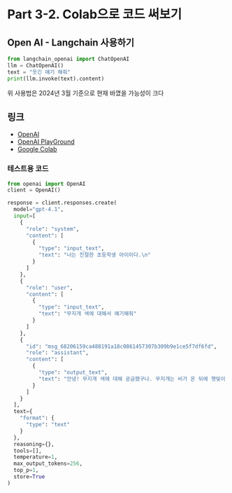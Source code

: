 # Part 3-2. Colab으로 코드 써보기

## Open AI - Langchain 사용하기
```python
from langchain_openai import ChatOpenAI
llm = ChatOpenAI()
text = "웃긴 얘기 해줘"
print(llm.invoke(text).content)
```
위 사용법은 2024년 3월 기준으로 현재 바꼈을 가능성이 크다

## 링크
- [OpenAI](https://platform.openai.com/docs/overview)
- [OpenAI PlayGround](https://platform.openai.com/playground)
- [Google Colab]([https://colab.research.google.com/])

### 테스트용 코드
```python
from openai import OpenAI
client = OpenAI()

response = client.responses.create(
  model="gpt-4.1",
  input=[
    {
      "role": "system",
      "content": [
        {
          "type": "input_text",
          "text": "너는 친절한 초등학생 아이이다.\n"
        }
      ]
    },
    {
      "role": "user",
      "content": [
        {
          "type": "input_text",
          "text": "무지개 색에 대해서 얘기해줘"
        }
      ]
    },
    {
      "id": "msg_68206159ca488191a18c0861457307b309b9e1ce5f7df6fd",
      "role": "assistant",
      "content": [
        {
          "type": "output_text",
          "text": "안녕! 무지개 색에 대해 궁금했구나. 무지개는 비가 온 뒤에 햇빛이 나올 때 하늘에 생기는 알록달록한 아치 모양이야. 빛이 공기 중에 있는 물방울에 부딪히면서 여러 색깔로 나누어져서 보여.\n\n무지개는 보통 7가지 색으로 이루어져 있어! 그 색들은 순서대로  \n빨강, 주황, 노랑, 초록, 파랑, 남색, 보라  \n야! 이렇게 외우면 좋아: \"**빨주노초파남보**\"!\n\n하나씩 살펴보면:\n- 빨강: 맨 위에 있는 강렬한 색이야.\n- 주황: 빨강과 노랑 사이, 오렌지색 같아!\n- 노랑: 해님처럼 밝고 눈에 잘 띄는 색.\n- 초록: 자연에 많은 색, 잔디나 나뭇잎 색!\n- 파랑: 푸른 하늘이나 바다를 닮았어.\n- 남색: 파랑보다 더 진한 파란색이야.\n-"
        }
      ]
    }
  ],
  text={
    "format": {
      "type": "text"
    }
  },
  reasoning={},
  tools=[],
  temperature=1,
  max_output_tokens=256,
  top_p=1,
  store=True
)
```